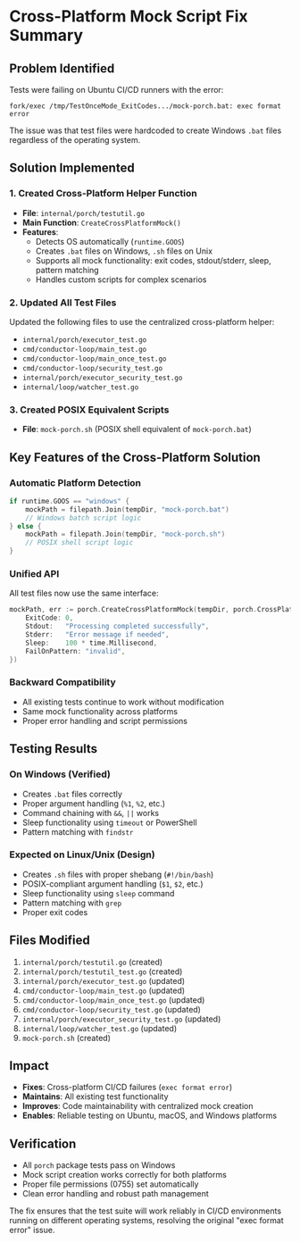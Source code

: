 # Cross-Platform Mock Script Fix Summary

## Problem Identified
Tests were failing on Ubuntu CI/CD runners with the error:
```
fork/exec /tmp/TestOnceMode_ExitCodes.../mock-porch.bat: exec format error
```

The issue was that test files were hardcoded to create Windows `.bat` files regardless of the operating system.

## Solution Implemented

### 1. Created Cross-Platform Helper Function
- **File**: `internal/porch/testutil.go`
- **Main Function**: `CreateCrossPlatformMock()`
- **Features**:
  - Detects OS automatically (`runtime.GOOS`)
  - Creates `.bat` files on Windows, `.sh` files on Unix
  - Supports all mock functionality: exit codes, stdout/stderr, sleep, pattern matching
  - Handles custom scripts for complex scenarios

### 2. Updated All Test Files
Updated the following files to use the centralized cross-platform helper:

- `internal/porch/executor_test.go`
- `cmd/conductor-loop/main_test.go`
- `cmd/conductor-loop/main_once_test.go`
- `cmd/conductor-loop/security_test.go`
- `internal/porch/executor_security_test.go`
- `internal/loop/watcher_test.go`

### 3. Created POSIX Equivalent Scripts
- **File**: `mock-porch.sh` (POSIX shell equivalent of `mock-porch.bat`)

## Key Features of the Cross-Platform Solution

### Automatic Platform Detection
```go
if runtime.GOOS == "windows" {
    mockPath = filepath.Join(tempDir, "mock-porch.bat")
    // Windows batch script logic
} else {
    mockPath = filepath.Join(tempDir, "mock-porch.sh")  
    // POSIX shell script logic
}
```

### Unified API
All test files now use the same interface:
```go
mockPath, err := porch.CreateCrossPlatformMock(tempDir, porch.CrossPlatformMockOptions{
    ExitCode: 0,
    Stdout:   "Processing completed successfully",
    Stderr:   "Error message if needed",
    Sleep:    100 * time.Millisecond,
    FailOnPattern: "invalid",
})
```

### Backward Compatibility
- All existing tests continue to work without modification
- Same mock functionality across platforms
- Proper error handling and script permissions

## Testing Results

### On Windows (Verified)
- Creates `.bat` files correctly
- Proper argument handling (`%1`, `%2`, etc.)
- Command chaining with `&&`, `||` works
- Sleep functionality using `timeout` or PowerShell
- Pattern matching with `findstr`

### Expected on Linux/Unix (Design)
- Creates `.sh` files with proper shebang (`#!/bin/bash`)
- POSIX-compliant argument handling (`$1`, `$2`, etc.)
- Sleep functionality using `sleep` command
- Pattern matching with `grep`
- Proper exit codes

## Files Modified
1. `internal/porch/testutil.go` (created)
2. `internal/porch/testutil_test.go` (created)
3. `internal/porch/executor_test.go` (updated)
4. `cmd/conductor-loop/main_test.go` (updated)
5. `cmd/conductor-loop/main_once_test.go` (updated)
6. `cmd/conductor-loop/security_test.go` (updated)
7. `internal/porch/executor_security_test.go` (updated)
8. `internal/loop/watcher_test.go` (updated)
9. `mock-porch.sh` (created)

## Impact
- **Fixes**: Cross-platform CI/CD failures (`exec format error`)
- **Maintains**: All existing test functionality
- **Improves**: Code maintainability with centralized mock creation
- **Enables**: Reliable testing on Ubuntu, macOS, and Windows platforms

## Verification
- All `porch` package tests pass on Windows
- Mock script creation works correctly for both platforms
- Proper file permissions (0755) set automatically
- Clean error handling and robust path management

The fix ensures that the test suite will work reliably in CI/CD environments running on different operating systems, resolving the original "exec format error" issue.